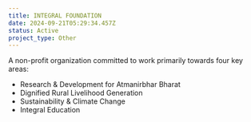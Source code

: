 ```yaml
---
title: INTEGRAL FOUNDATION
date: 2024-09-21T05:29:34.457Z
status: Active
project_type: Other
---
```

A non-profit organization committed to work primarily towards four key areas:



* Research & Development for Atmanirbhar Bharat
* Dignified Rural Livelihood Generation
* Sustainability & Climate Change
* Integral Education